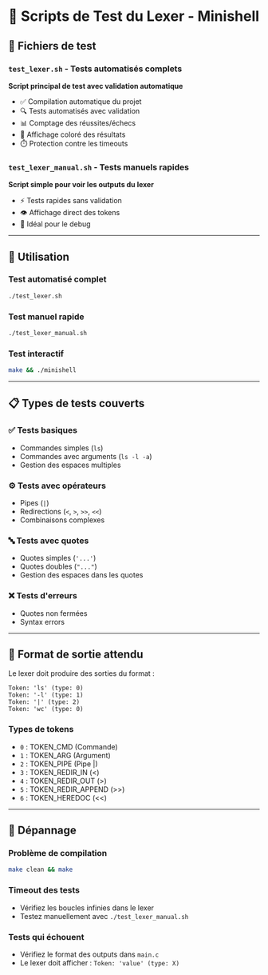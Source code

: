 # 🧪 Scripts de Test du Lexer - Minishell

## 📁 Fichiers de test

### `test_lexer.sh` - Tests automatisés complets

**Script principal de test avec validation automatique**

- ✅ Compilation automatique du projet
- 🔍 Tests automatisés avec validation
- 📊 Comptage des réussites/échecs
- 🎨 Affichage coloré des résultats
- ⏱️ Protection contre les timeouts

### `test_lexer_manual.sh` - Tests manuels rapides

**Script simple pour voir les outputs du lexer**

- ⚡ Tests rapides sans validation
- 👁️ Affichage direct des tokens
- 🔧 Idéal pour le debug

---

## 🚀 Utilisation

### Test automatisé complet

```bash
./test_lexer.sh
```

### Test manuel rapide

```bash
./test_lexer_manual.sh
```

### Test interactif

```bash
make && ./minishell
```

---

## 📋 Types de tests couverts

### ✅ Tests basiques

- Commandes simples (`ls`)
- Commandes avec arguments (`ls -l -a`)
- Gestion des espaces multiples

### ⚙️ Tests avec opérateurs

- Pipes (`|`)
- Redirections (`<`, `>`, `>>`, `<<`)
- Combinaisons complexes

### 🔤 Tests avec quotes

- Quotes simples (`'...'`)
- Quotes doubles (`"..."`)
- Gestion des espaces dans les quotes

### ❌ Tests d'erreurs

- Quotes non fermées
- Syntax errors

---

## 🎯 Format de sortie attendu

Le lexer doit produire des sorties du format :

```
Token: 'ls' (type: 0)
Token: '-l' (type: 1)
Token: '|' (type: 2)
Token: 'wc' (type: 0)
```

### Types de tokens

- `0` : TOKEN_CMD (Commande)
- `1` : TOKEN_ARG (Argument)
- `2` : TOKEN_PIPE (Pipe |)
- `3` : TOKEN_REDIR_IN (<)
- `4` : TOKEN_REDIR_OUT (>)
- `5` : TOKEN_REDIR_APPEND (>>)
- `6` : TOKEN_HEREDOC (<<)

---

## 🔧 Dépannage

### Problème de compilation

```bash
make clean && make
```

### Timeout des tests

- Vérifiez les boucles infinies dans le lexer
- Testez manuellement avec `./test_lexer_manual.sh`

### Tests qui échouent

- Vérifiez le format des outputs dans `main.c`
- Le lexer doit afficher : `Token: 'value' (type: X)`
